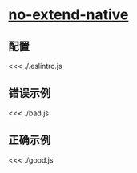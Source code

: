 # [no-extend-native](https://eslint.org/docs/rules/no-extend-native)

## 配置

<<< ./.eslintrc.js

## 错误示例

<<< ./bad.js

## 正确示例

<<< ./good.js
